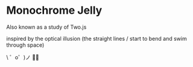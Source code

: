 # Monochrome Jelly

Also known as a study of Two.js

inspired by the optical illusion (the straight lines / start to bend and swim through space)

\ ゜o゜)ノ 🔳🔲
